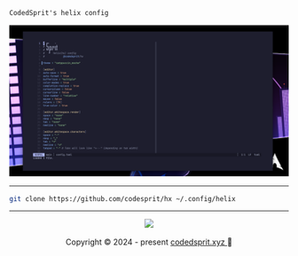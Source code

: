 ```nix
CodedSprit's helix config
```
<img width="1680" alt="Screenshot helix" src="https://github.com/codedsprit/hx/blob/assets/helix-config.png" />

----

```bash
git clone https://github.com/codesprit/hx ~/.config/helix

```
---- 

<p align="center"><img src="https://raw.githubusercontent.com/catppuccin/catppuccin/main/assets/footers/gray0_ctp_on_line.svg?sanitize=true" /></p>
<p align="center">Copyright &copy; 2024 - present <a href="https://github.com/codedsprit" target="_blank"> codedsprit.xyz <a> 🌷</a> 
